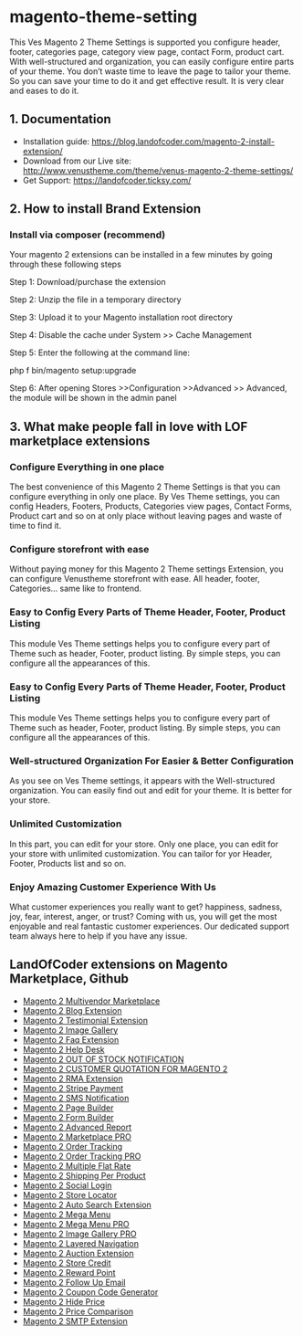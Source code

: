 # magento-theme-setting
This Ves Magento 2 Theme Settings is supported you configure header, footer, categories page, category view page, contact Form, product cart. With well-structured and organization, you can easily configure entire parts of your theme. You don’t waste time to leave the page to tailor your theme. So you can save your time to do it and get effective result. It is very clear and eases to do it.
## 1. Documentation

- Installation guide: https://blog.landofcoder.com/magento-2-install-extension/
- Download from our Live site: http://www.venustheme.com/theme/venus-magento-2-theme-settings/
- Get Support: https://landofcoder.ticksy.com/

## 2. How to install Brand Extension

### Install via composer (recommend)

Your magento 2 extensions can be installed in a few minutes by going through these following steps

Step 1: Download/purchase the extension

Step 2: Unzip the file in a temporary directory

Step 3: Upload it to your Magento installation root directory

Step 4: Disable the cache under System­ >> Cache Management

Step 5: Enter the following at the command line:

php ­f bin/magento setup:upgrade

Step 6: After opening Stores­ >>Configuration >­>Advanced >­> Advanced, the module will be shown in the admin panel

## 3. What make people fall in love with LOF marketplace extensions

### Configure Everything in one place
The best convenience of this Magento 2 Theme Settings is that you can configure everything in only one place. By Ves Theme settings, you can config Headers, Footers, Products, Categories view pages, Contact Forms, Product cart and so on at only place without leaving pages and waste of time to find it.

### Configure storefront with ease
Without paying money for this Magento 2 Theme settings Extension, you can configure Venustheme storefront with ease. All header, footer, Categories… same like to frontend.


### Easy to Config Every Parts of Theme Header, Footer, Product Listing
This module Ves Theme settings helps you to configure every part of Theme such as header, Footer, product listing. By simple steps, you can configure all the appearances of this.

### Easy to Config Every Parts of Theme Header, Footer, Product Listing
This module Ves Theme settings helps you to configure every part of Theme such as header, Footer, product listing. By simple steps, you can configure all the appearances of this.

### Well-structured Organization For Easier & Better Configuration
As you see on Ves Theme settings, it appears with the Well-structured organization. You can easily find out and edit for your theme. It is better for your store.


### Unlimited Customization
In this part, you can edit for your store. Only one place, you can edit for your store with unlimited customization. You can tailor for yor Header, Footer, Products list and so on.


### Enjoy Amazing Customer Experience With Us
What customer experiences you really want to get? happiness, sadness, joy, fear, interest, anger, or trust? Coming with us, you will get the most enjoyable and real fantastic customer experiences. Our dedicated support team always here to help if you have any issue.




## LandOfCoder extensions on Magento Marketplace, Github

- [Magento 2 Multivendor Marketplace](https://landofcoder.com/magento-2-marketplace-extension.html/)
- [Magento 2 Blog Extension](https://landofcoder.com/magento-2-blog-extension.html/)
- [Magento 2 Testimonial Extension](https://landofcoder.com/testimonial-extension-for-magento2.html/)
- [Magento 2 Image Gallery](https://landofcoder.com/magento-2-image-gallery.html/)
- [Magento 2 Faq Extension](https://landofcoder.com/faq-extension-for-magento2.html/)
- [Magento 2 Help Desk](https://landofcoder.com/magento-2-help-desk-extension.html)
- [Magento 2 OUT OF STOCK NOTIFICATION](https://landofcoder.com/magento-2-out-of-stock-notification.html/)
- [Magento 2 CUSTOMER QUOTATION FOR MAGENTO 2](https://landofcoder.com/magento-2-quote-extension.html/)
- [Magento 2 RMA Extension](https://landofcoder.com/magento-2-rma-extension.html/)
- [Magento 2 Stripe Payment](https://landofcoder.com/magento-2-stripe-payment-pro.html/)
- [Magento 2 SMS Notification](https://landofcoder.com/magento-2-sms-notification-extension.html/)
- [Magento 2 Page Builder](https://landofcoder.com/magento-2-page-builder.html/)
- [Magento 2 Form Builder](https://landofcoder.com/magento-2-form-builder.html/)
- [Magento 2 Advanced Report](https://landofcoder.com/magento-2-advanced-reports.html/)
- [Magento 2 Marketplace PRO](https://landofcoder.com/magento-2-marketplace-pro.html/)
- [Magento 2 Order Tracking](https://landofcoder.com/magento-2-order-tracking-extension.html/)
- [Magento 2 Order Tracking PRO](https://landofcoder.com/magento-2-order-tracking-pro-extension.html/)
- [Magento 2 Multiple Flat Rate](https://landofcoder.com/magento-2-multiple-flat-rate-shipping.html/)
- [Magento 2 Shipping Per Product](https://landofcoder.com/magento-2-shipping-per-product.html/)
- [Magento 2 Social Login](https://landofcoder.com/magento-2-social-login.html/)
- [Magento 2 Store Locator](https://landofcoder.com/magento-2-store-locator.html/)
- [Magento 2 Auto Search Extension](https://landofcoder.com/magento-2-search.html/)
- [Magento 2 Mega Menu](https://landofcoder.com/magento-2-mega-menu.html/)
- [Magento 2 Mega Menu PRO](https://landofcoder.com/magento-2-mega-menu-pro.html)
- [Magento 2 Image Gallery PRO](https://landofcoder.com/magento-2-image-gallery-pro.html/)
- [Magento 2 Layered Navigation](https://landofcoder.com/magento-2-layered-navigation.html/)
- [Magento 2 Auction Extension](https://landofcoder.com/magento-2-auction-extension.html/)
- [Magento 2 Store Credit](https://landofcoder.com/magento-2-store-credit.html/)
- [Magento 2 Reward Point](https://landofcoder.com/magento-2-reward-points.html/)
- [Magento 2 Follow Up Email](https://landofcoder.com/magento-2-follow-up-email.html/)
- [Magento 2 Coupon Code Generator](https://landofcoder.com/magento-2-coupon-extension.html/)
- [Magento 2 Hide Price](https://landofcoder.com/magento-2-hide-price.html/)
- [Magento 2 Price Comparison](https://landofcoder.com/magento-2-price-comparison.html/)
- [Magento 2 SMTP Extension](https://landofcoder.com/magento-2-smtp-extension.html)
